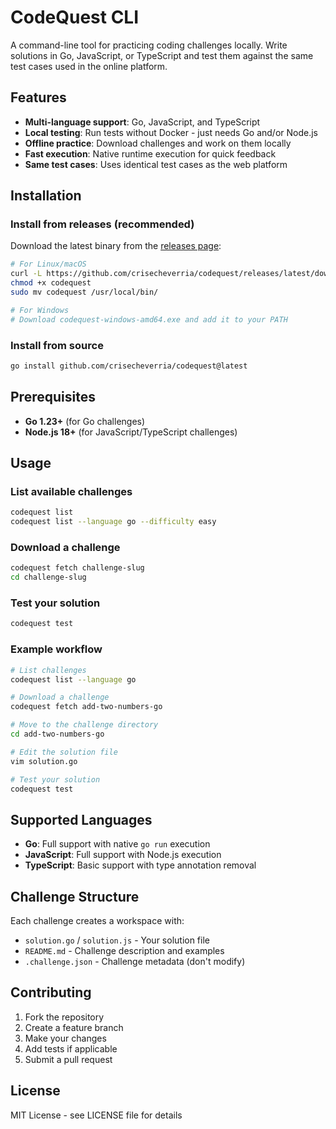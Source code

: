 # CodeQuest CLI

A command-line tool for practicing coding challenges locally. Write solutions in Go, JavaScript, or TypeScript and test them against the same test cases used in the online platform.

## Features

- **Multi-language support**: Go, JavaScript, and TypeScript
- **Local testing**: Run tests without Docker - just needs Go and/or Node.js
- **Offline practice**: Download challenges and work on them locally
- **Fast execution**: Native runtime execution for quick feedback
- **Same test cases**: Uses identical test cases as the web platform

## Installation

### Install from releases (recommended)

Download the latest binary from the [releases page](https://github.com/crisecheverria/codequest/releases):

```bash
# For Linux/macOS
curl -L https://github.com/crisecheverria/codequest/releases/latest/download/codequest-$(uname -s)-$(uname -m) -o codequest
chmod +x codequest
sudo mv codequest /usr/local/bin/

# For Windows
# Download codequest-windows-amd64.exe and add it to your PATH
```

### Install from source

```bash
go install github.com/crisecheverria/codequest@latest
```

## Prerequisites

- **Go 1.23+** (for Go challenges)
- **Node.js 18+** (for JavaScript/TypeScript challenges)

## Usage

### List available challenges

```bash
codequest list
codequest list --language go --difficulty easy
```

### Download a challenge

```bash
codequest fetch challenge-slug
cd challenge-slug
```

### Test your solution

```bash
codequest test
```

### Example workflow

```bash
# List challenges
codequest list --language go

# Download a challenge
codequest fetch add-two-numbers-go

# Move to the challenge directory
cd add-two-numbers-go

# Edit the solution file
vim solution.go

# Test your solution
codequest test
```

## Supported Languages

- **Go**: Full support with native `go run` execution
- **JavaScript**: Full support with Node.js execution
- **TypeScript**: Basic support with type annotation removal

## Challenge Structure

Each challenge creates a workspace with:
- `solution.go` / `solution.js` - Your solution file
- `README.md` - Challenge description and examples
- `.challenge.json` - Challenge metadata (don't modify)

## Contributing

1. Fork the repository
2. Create a feature branch
3. Make your changes
4. Add tests if applicable
5. Submit a pull request

## License

MIT License - see LICENSE file for details
